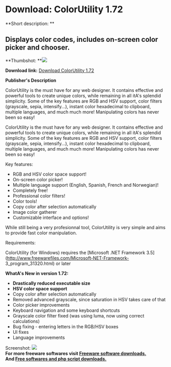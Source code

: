 # Download: ColorUtility 1.72

**Short description: **

## Displays color codes, includes on-screen color picker and chooser.

  
**Thumbshot: **![](http://www.freewarefiles.com/screenshot/colorutility17_md.jpg)   
  
**Download link:** [Download ColorUtility 1.72](http://freesoftwares.boysofts.com/ColorUtility_program_65426.html)  
  

**Publisher's Description**  
  

ColorUtility is the must have for any web designer. It contains effective and
powerful tools to create unique colors, while remaining in all itA's splendid
simplicity. Some of the key features are RGB and HSV support, color filters
(grayscale, sepia, intensify...), instant color hexadecimal to clipboard,
multiple languages, and much much more! Manipulating colors has never been so
easy!

ColorUtility is the must have for any web designer. It contains effective and
powerful tools to create unique colors, while remaining in all itA's splendid
simplicity. Some of the key features are RGB and HSV support, color filters
(grayscale, sepia, intensify...), instant color hexadecimal to clipboard,
multiple languages, and much much more! Manipulating colors has never been so
easy!

Key features:  

  * RGB and HSV color space support!
  * On-screen color picker!
  * Multiple language support (English, Spanish, French and Norwegian)!
  * Completely free!
  * Professional color filters!
  * Color tools!
  * Copy color after selection automatically
  * Image color gatherer
  * Customizable interface and options!

While still being a very profesionnal tool, ColorUtility is very simple and
aims to provide fast color manipulation.

Requirements:

ColorUtility (for Windows) requires the [Microsoft .NET Framework
3.5](http://www.freewarefiles.com/Microsoft-NET-Framework-
3_program_31320.html) or later

**WhatA's New in version 1.72:**

  * **Drastically reduced executable size**
  * **HSV color space support**
  * Copy color after selection automatically
  * Removed advanced grayscale, since saturation in HSV takes care of that
  * Color picker improvements
  * Keyboard navigation and some keyboard shortcuts
  * Grayscale color filter fixed (was using luma, now using correct calculations)
  * Bug fixing - entering letters in the RGB/HSV boxes
  * UI fixes
  * Language improvements

  
  
Screenshot: ![](http://www.freewarefiles.com/screenshot/colorutility17.jpg)  
**For more freeware softwares visit [Freeware software downloads.](http://freesoftwares.boysofts.com/)**   
**And [Free softwares and php script downloads.](http://www.boysofts.com/)**

